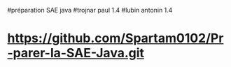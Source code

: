 
#préparation SAE java
#trojnar paul 1.4
#lubin antonin 1.4
# https://github.com/Spartam0102/Pr-parer-la-SAE-Java.git

